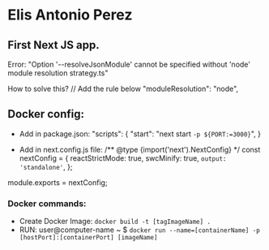 # Elis Antonio Perez

## First Next JS app.

Error: "Option '--resolveJsonModule' cannot be specified without 'node' module resolution strategy.ts"

How to solve this?
// Add the rule below
"moduleResolution": "node",

## Docker config:
- Add in package.json:
  "scripts": {
    "start": "next start `-p ${PORT:=3000}`",
  }

- Add in next.config.js file:
  /** @type {import('next').NextConfig} */
  const nextConfig = {
    reactStrictMode: true,
    swcMinify: true,
    `output: 'standalone'`,
  };

module.exports = nextConfig;

### Docker commands:
- Create Docker Image: `docker build -t [tagImageName] .`
- RUN: user@computer-name ~ $ `docker run --name=[containerName] -p [hostPort]:[containerPort] [imageName]`